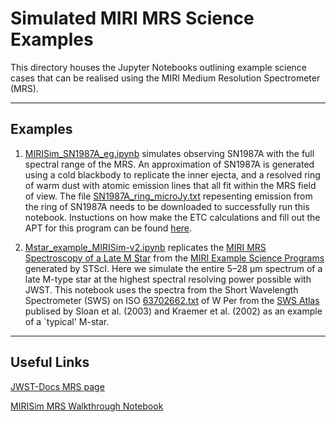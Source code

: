 # Simulated MIRI MRS Science Examples


This directory houses the Jupyter Notebooks outlining example science cases that can be realised using the MIRI Medium Resolution Spectrometer (MRS).

---
## Examples

1) [MIRISim_SN1987A_eg.ipynb](https://github.com/JWST-MIRI/MIRISim-Science-Examples/blob/master/MRS/MIRISim_SN1987A_eg.ipynb) simulates observing SN1987A with the full spectral range of the MRS. An approximation of SN1987A is generated using a cold blackbody to replicate the inner ejecta, and a resolved ring of warm dust with atomic emission lines that all fit within the MRS field of view. 
The file [SN1987A_ring_microJy.txt](https://github.com/JWST-MIRI/MIRISim-Science-Examples/blob/master/MRS/SN1987A_ring_microJy.txt) repesenting emission from the ring of SN1987A needs to be downloaded to successfully run this notebook. Instuctions on how make the ETC calculations and fill out the APT for this program can be found [here](https://jwst-docs.stsci.edu/mid-infrared-instrument/miri-example-science-programs/miri-mrs-and-nirspec-ifu-observations-of-sn1987a).  

2) [Mstar_example_MIRISim-v2.ipynb](https://github.com/JWST-MIRI/MIRISim-Science-Examples/blob/master/MRS/Mstar_example_MIRISim-v2.ipynb) replicates the [MIRI MRS Spectroscopy of a Late M Star](https://jwst-docs.stsci.edu/mid-infrared-instrument/miri-example-science-programs/miri-mrs-spectroscopy-of-a-late-m-star) from the [MIRI Example Science Programs](https://jwst-docs.stsci.edu/mid-infrared-instrument/miri-example-science-programs) generated by STScI. Here we simulate the entire 5–28 μm spectrum of a late M-type star at the highest spectral resolving power possible with JWST. This notebook uses the spectra from the Short Wavelength Spectrometer (SWS) on ISO [63702662.txt]() of W Per from the [SWS Atlas](https://users.physics.unc.edu/~gcsloan/library/swsatlas/aot1.html) publised by 
Sloan et al. (2003) and Kraemer et al. (2002) as an example of a `typical' M-star.  

----
## Useful Links

[JWST-Docs MRS page](https://jwst-docs.stsci.edu/display/JTI/MIRI+Medium-Resolution+Spectroscopy)

[MIRISim MRS Walkthrough Notebook](http://miri.ster.kuleuven.be/pub/Public/MIRISim_Public/MIRISim_MRS_walkthrough.ipynb)
